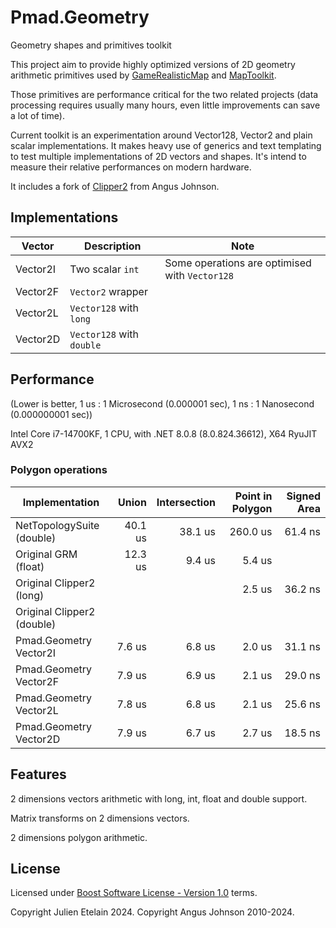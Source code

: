 ﻿# Pmad.Geometry
Geometry shapes and primitives toolkit

This project aim to provide highly optimized versions of 2D geometry arithmetic primitives used by [GameRealisticMap](https://github.com/jetelain/ArmaRealMap) and [MapToolkit](https://github.com/jetelain/mapkit).

Those primitives are performance critical for the two related projects (data processing requires usually many hours, even little improvements can save a lot of time).

Current toolkit is an experimentation around Vector128, Vector2 and plain scalar implementations. It makes heavy use of generics and text templating to test multiple implementations of 2D vectors and shapes. It's intend to measure their relative performances on modern hardware.

It includes a fork of [Clipper2](https://github.com/AngusJohnson/Clipper2) from Angus Johnson.

## Implementations

| Vector	| Description               | Note
| --------- | ------------------------- | ------------------------- |
| Vector2I  | Two scalar `int`          | Some operations are optimised with `Vector128` |
| Vector2F  | `Vector2` wrapper         |                                  |
| Vector2L  | `Vector128` with `long`   |                                  |
| Vector2D  | `Vector128` with `double` |                                  |

## Performance

(Lower is better, 1 us : 1 Microsecond (0.000001 sec), 1 ns   : 1 Nanosecond (0.000000001 sec))

Intel Core i7-14700KF, 1 CPU, with .NET 8.0.8 (8.0.824.36612), X64 RyuJIT AVX2

### Polygon operations

| Implementation            |Union    |Intersection|Point in Polygon|Signed Area|
| -----------------------   |--------:|-----------:|---------------:|---------:|
| NetTopologySuite (double) | 40.1 us | 38.1 us	   | 260.0 us	    | 61.4 ns	|
| Original GRM (float)      | 12.3 us | 9.4 us	   | 5.4 us		    |			|
| Original Clipper2 (long)  |         |			   | 2.5 us		    | 36.2 ns	|
| Original Clipper2 (double)|         |			   |       		    |       	|
| Pmad.Geometry Vector2I    | 7.6 us  | 6.8 us	   | 2.0 us		    |	31.1 ns	|
| Pmad.Geometry Vector2F    | 7.9 us  | 6.9 us	   | 2.1 us		    |	29.0 ns	|
| Pmad.Geometry Vector2L    | 7.8 us  | 6.8 us	   | 2.1 us		    | 25.6 ns	|
| Pmad.Geometry Vector2D    | 7.9 us  | 6.7 us	   | 2.7 us		    | 18.5 ns	|

## Features

2 dimensions vectors arithmetic with long, int, float and double support.

Matrix transforms on 2 dimensions vectors.

2 dimensions polygon arithmetic.


## License

Licensed under [Boost Software License - Version 1.0](https://www.boost.org/LICENSE_1_0.txt) terms.

Copyright Julien Etelain 2024.
Copyright Angus Johnson 2010-2024.
